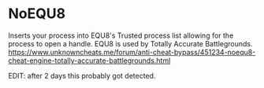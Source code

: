 # NoEQU8
Inserts your process into EQU8's Trusted process list allowing for the process to open a handle. EQU8 is used by Totally Accurate Battlegrounds.
https://www.unknowncheats.me/forum/anti-cheat-bypass/451234-noequ8-cheat-engine-totally-accurate-battlegrounds.html

EDIT: after 2 days this probably got detected.
